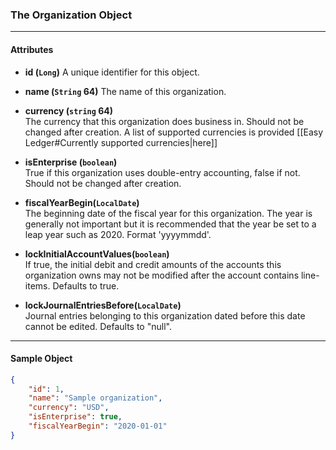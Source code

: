 ### The Organization Object
___
#### Attributes
- **id (`Long`)**
A unique identifier for this object.

- **name (`String` 64)**
The name of this organization.

- **currency (`string` 64)**<br/>
The currency that this organization does business in. Should not be changed after creation. A list of supported currencies is provided [[Easy Ledger#Currently supported currencies|here]]

- **isEnterprise (`boolean`)**<br/>
True if this organization uses double-entry accounting, false if not. Should not be changed after creation.

- **fiscalYearBegin(`LocalDate`)**<br/>
The beginning date of the fiscal year for this organization. The year is generally not important but it is recommended that the year be set to a leap year such as 2020. Format 'yyyymmdd'.

- **lockInitialAccountValues(`boolean`)**<br/>
If true, the initial debit and credit amounts of the accounts this organization owns may not be modified after the account contains line-items. Defaults to true.

- **lockJournalEntriesBefore(`LocalDate`)**<br/>
Journal entries belonging to this organization dated before this date cannot be edited. Defaults to "null".

___
#### Sample Object
```json
{
    "id": 1,
    "name": "Sample organization",
    "currency": "USD",
    "isEnterprise": true,
	"fiscalYearBegin": "2020-01-01"
}
```


